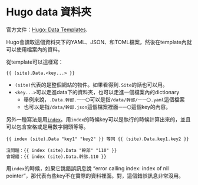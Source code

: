 # Hugo data 資料夾

官方文件：[Hugo: Data Templates](https://gohugo.io/templates/data-templates/).

Hugo會讀取這個資料夾下的YAML、JSON、和TOML檔案，然後在template內就可以使用檔案內的資料。

從template可以這樣寫：

```
{{ (site).Data.<key...> }}
```

- `(site)`代表的是整個網站的物件。如果看得到`.Site`的話也可以用。
- `<key...>`可以走進data下的資料夾，也可以走進一個檔案內的dictionary
  - 舉例來說，`.Data.幹部.一一〇`可以是指`/data/幹部/一一〇.yaml`這個檔案
  - 也可以是指`/data/幹部.json`這個檔案裡面`一一〇`這個key的內容。

另外一種寫法是用[`index`](https://gohugo.io/functions/index-function/)。用`index`的時候key可以是執行的時候計算出來的，並且可以包含空格或是用數字開頭等等。

```
{{ index (site).Data "key1" "key2" }} 等同 {{ (site).Data.key1.key2 }}

沒問題：{{ index (site).Data "幹部" "110" }}
會報錯：{{ index (site).Data.幹部.110 }}
```

用`index`的時候，如果它跳錯誤訊息說 “error calling index: index of nil pointer”，那代表有些key不在實際的資料裡面。對，這個錯誤訊息非常沒用。
